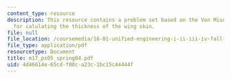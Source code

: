 ```yaml
---
content_type: resource
description: This resource contains a problem set based on the Von Mises Yield criterion
  for calulating the thickness of the wing skin.
file: null
file_location: /coursemedia/16-01-unified-engineering-i-ii-iii-iv-fall-2005-spring-2006/4d46614e65cdf00ca23c1bc15c44444f_m17_ps05_spring04.pdf
file_type: application/pdf
resourcetype: Document
title: m17_ps05_spring04.pdf
uid: 4d46614e-65cd-f00c-a23c-1bc15c44444f
---
```

